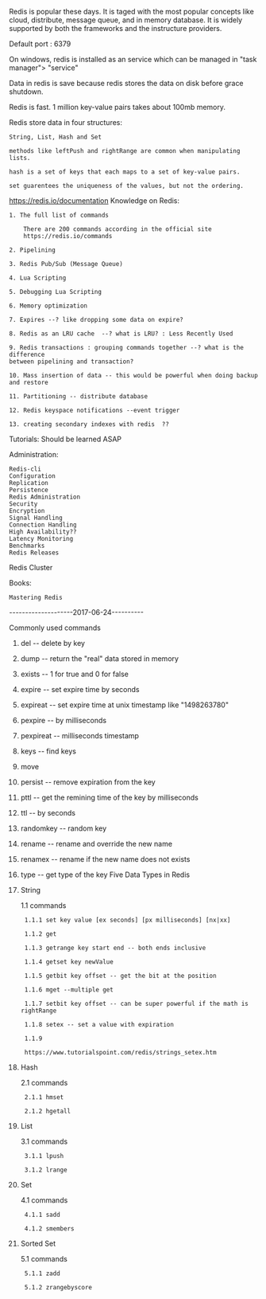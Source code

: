 Redis is popular these days. It is taged with the most popular concepts like
cloud, distribute, message queue, and in memory database. It is widely supported by
both the frameworks and the instructure providers. 

Default port : 6379

On windows, redis is installed as an service which can be managed in "task manager"> "service"

Data in redis is save because redis stores the data on disk before grace shutdown. 

Redis is fast. 1 million key-value pairs takes about 100mb memory. 

Redis store data in four structures:

	String, List, Hash and Set
	
	methods like leftPush and rightRange are common when manipulating lists. 
	
	hash is a set of keys that each maps to a set of key-value pairs. 
	
	set guarentees the uniqueness of the values, but not the ordering. 

https://redis.io/documentation
Knowledge on Redis:

	1. The full list of commands
	
		There are 200 commands according in the official site
		https://redis.io/commands
	
	2. Pipelining
	
	3. Redis Pub/Sub (Message Queue)
	
	4. Lua Scripting
	
	5. Debugging Lua Scripting
	
	6. Memory optimization
	
	7. Expires --? like dropping some data on expire?
	
	8. Redis as an LRU cache  --? what is LRU? : Less Recently Used
	
	9. Redis transactions : grouping commands together --? what is the difference 
	between pipelining and transaction?
	
	10. Mass insertion of data -- this would be powerful when doing backup and restore
	
	11. Partitioning -- distribute database
	
	12. Redis keyspace notifications --event trigger
	
	13. creating secondary indexes with redis  ??
	
Tutorials: Should be learned ASAP

Administration: 

	Redis-cli
	Configuration
	Replication
	Persistence
	Redis Administration
	Security
	Encryption
	Signal Handling
	Connection Handling
	High Availability??
	Latency Monitoring
	Benchmarks
	Redis Releases
	
Redis Cluster

Books:

	Mastering Redis  
	
	
--------------------2017-06-24----------

Commonly used commands

1. del -- delete by key

2. dump -- return the "real" data stored in memory

3. exists -- 1 for true and 0 for false

4. expire -- set expire time by seconds

5. expireat -- set expire time at unix timestamp like "1498263780"

6. pexpire -- by milliseconds

7. pexpireat -- milliseconds timestamp

8. keys -- find keys

9. move 

10. persist -- remove expiration from the key

11. pttl -- get the remining time of the key by milliseconds

12. ttl -- by seconds

13. randomkey -- random key

14. rename -- rename and override the new name

15. renamex -- rename if the new name does not exists

16. type -- get type of the key
Five Data Types in Redis

1. String

	1.1 commands
	
		1.1.1 set key value [ex seconds] [px milliseconds] [nx|xx]
		
		1.1.2 get 
		
		1.1.3 getrange key start end -- both ends inclusive
		
		1.1.4 getset key newValue
		
		1.1.5 getbit key offset -- get the bit at the position
		
		1.1.6 mget --multiple get
		
		1.1.7 setbit key offset -- can be super powerful if the math is rightRange
		
		1.1.8 setex -- set a value with expiration 
		
		1.1.9 
		
		https://www.tutorialspoint.com/redis/strings_setex.htm

2. Hash

	2.1 commands
	
		2.1.1 hmset
		
		2.1.2 hgetall
		
		

3. List

	3.1 commands 
	
		3.1.1 lpush
		
		3.1.2 lrange
4. Set
	
	4.1 commands 
	
		4.1.1 sadd
		
		4.1.2 smembers
		
5. Sorted Set

	5.1 commands
		
		5.1.1 zadd
		
		5.1.2 zrangebyscore
		



	
	